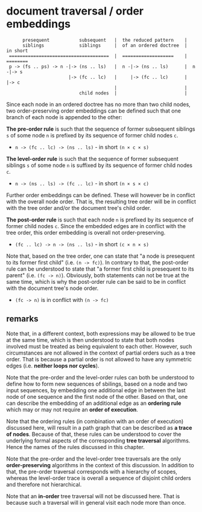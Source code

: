 
# document traversal / order embeddings

```
      presequent           subsequent   |  the reduced pattern    |
      siblings             siblings     |  of an ordered doctree  |  in short
 =====================================  |  ===================    |  ========
 p -> (fs .. ps) -> n -|-> (ns .. ls)   |  n -|-> (ns .. ls)      |  n -|-> s
                       |-> (fc .. lc)   |     |-> (fc .. lc)      |     |-> c
                                        |                         |
                           child nodes  |                         |
```

Since each node in an ordered doctree has no more than two child nodes, two
order-preserving order embeddings can be defined such that one branch of each
node is appended to the other:

**The pre-order rule** is such that the sequence of former subsequent siblings
`s` of some node `n` is prefixed by its sequence of former child nodes `c`.

* `n -> (fc .. lc) -> (ns .. ls)` - in short `(n × c × s)`

**The level-order rule** is such that the sequence of former subsequent siblings
`s` of some node `n` is suffixed by its sequence of former child nodes `c`.

* `n -> (ns .. ls) -> (fc .. lc)` - in short `(n × s × c)`

Further order embeddings can be defined. These will however be in conflict with
the overall node order. That is, the resulting tree order will be in conflict
with the tree order and/or the document tree's child order.

**The post-order rule** is such that each node `n` is prefixed by its sequence
of former child nodes `c`. Since the embedded edges are in conflict with the
tree order, this order embedding is overall not order-preserving.

* `(fc .. lc) -> n -> (ns .. ls)` - in short `(c × n × s)`

Note that, based on the tree order, one can state that "a node is presequent
to its former first child" (i.e. `(n -> fc)`). In contrary to that, the
post-order rule can be understood to state that "a former first child is
presequent to its parent" (i.e. `(fc -> n)`). Obviously, both statements can
not be true at the same time, which is why the post-order rule can be said
to be in conflict with the document tree's node order.

* `(fc -> n)` is in conflict with `(n -> fc)`

<!-- ======================================================================= -->
## remarks

Note that, in a different context, both expressions may be allowed to be true
at the same time, which is then understood to state that both nodes involved
must be treated as being equivalent to each other. However, such circumstances
are not allowed in the context of partial orders such as a tree order. That
is because a partial order is not allowed to have any symmetric edges (i.e.
**neither loops nor cycles**).

Note that the pre-order and the level-order rules can both be understood to
define how to form new sequences of sbilings, based on a node and two input
sequences, by embedding one additional edge in between the last node of one
sequence and the first node of the other. Based on that, one can describe
the embedding of an additional edge as an **ordering rule** which may or
may not require an **order of execution**.

Note that the ordering rules (in combination with an order of execution)
discussed here, will result in a path graph that can be described as
**a trace of nodes**. Because of that, these rules can be understood to
cover the underlying formal aspects of the corresponding **tree traversal**
algorithms. Hence the names of the rules discussed in this chapter.

Note that the pre-order and the level-order tree traversals are the only
**order-preserving** algorithms in the context of this discussion. In
addition to that, the pre-order traversal corresponds with a hierarchy
of scopes, whereas the level-order trace is overall a sequence of disjoint
child orders and therefore not hierarchical.

Note that an **in-order** tree traversal will not be discussed here. That
is because such a traversal will in general visit each node more than once.
